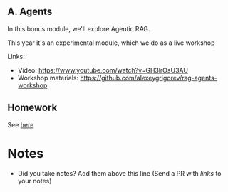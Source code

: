 ## A. Agents

In this bonus module, we'll explore Agentic RAG.

This year it's an experimental module, which we do as
a live workshop

Links:

* Video: https://www.youtube.com/watch?v=GH3lrOsU3AU
* Workshop materials: https://github.com/alexeygrigorev/rag-agents-workshop


## Homework

See [here](https://github.com/DataTalksClub/llm-zoomcamp/blob/main/cohorts/2025/0a-agents/homework.md)

# Notes

* Did you take notes? Add them above this line (Send a PR with *links* to your notes)
